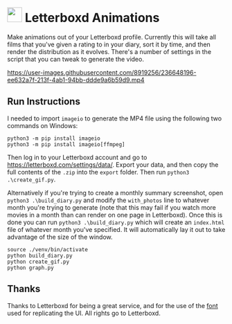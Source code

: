 # <img src='https://a.ltrbxd.com/logos/letterboxd-decal-dots-pos-rgb-500px.png' height='34' /> Letterboxd Animations

Make animations out of your Letterboxd profile. Currently this will take all films that you've given a rating to in your diary, sort it by time, and then render the distribution as it evolves. There's a number of settings in the script that you can tweak to generate the video.

https://user-images.githubusercontent.com/8919256/236648196-ee632a7f-213f-4ab1-94bb-ddde9a6b59d9.mp4

## Run Instructions
I needed to import `imageio` to generate the MP4 file using the following two commands on Windows:
```
python3 -m pip install imageio
python3 -m pip install imageio[ffmpeg]
```

Then log in to your Letterboxd account and go to https://letterboxd.com/settings/data/. Export your data, and then copy the full contents of the `.zip` into the `export` folder. Then run `python3 .\create_gif.py`.

Alternatively if you're trying to create a monthly summary screenshot, open `python3 .\build_diary.py` and modify the `with_photos` line to whatever month you're trying to generate (note that this may fail if you watch more movies in a month than can render on one page in Letterboxd). Once this is done you can run `python3 .\build_diary.py` which will create an `index.html` file of whatever month you've specified. It will automatically lay it out to take advantage of the size of the window.

```
source ./venv/bin/activate
python build_diary.py
python create_gif.py
python graph.py
```

## Thanks

Thanks to Letterboxd for being a great service, and for the use of the [font](https://s.ltrbxd.com/fonts/Graphik-Regular-Web.woff) used for replicating the UI. All rights go to Letterboxd.
